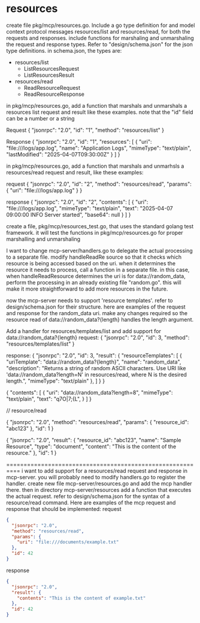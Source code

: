 # resources

create file pkg/mcp/resources.go. Include a go type definition for and model context protocol messages resources/list and resources/read, for both the requests and responses.  include functions for marshaling and unmarshaling the request and response types. Refer to "design/schema.json" for the json type definitions. in schema.json, the types are:

- resources/list
  - ListResourcesRequest
  - ListResourcesResult
- resources/read  
  - ReadResourceRequest
  - ReadResourceResponse


in pkg/mcp/resources.go, add a function that marshals and unmarshals a resources list request and result like these examples. note that the "id" field can be a number or a string

Request
{
  "jsonrpc": "2.0",
  "id": "1",
  "method": "resources/list"
}

Response
{
  "jsonrpc": "2.0",
  "id": "1",
  "resources": [
    {
      "uri": "file:///logs/app.log",
      "name": "Application Logs",
      "mimeType": "text/plain",
      "lastModified": "2025-04-07T09:30:00Z"
    }
  ]
}


in pkg/mcp/resources.go, add a function that marshals and unmarhsls a resources/read request and result, like these examples:

request
{
  "jsonrpc": "2.0",
  "id": "2",
  "method": "resources/read",
  "params": {
    "uri": "file:///logs/app.log"
  }
}

response
{
  "jsonrpc": "2.0",
  "id": "2",
  "contents": [
    {
      "uri": "file:///logs/app.log",
      "mimeType": "text/plain",
      "text": "2025-04-07 09:00:00 INFO Server started",
      "base64": null
    }
  ]
}

create a file, pkg/mcp/resources_test.go, that uses the standard golang test
framework. it will test the functions in pkg/mcp/resources.go for proper marshalling and unmarshaling


I want to change mcp-server/handlers.go to delegate the actual processing to a separate file. modify handleReadRe source so that it checks which resource is being accessed based on the uri. when it determines the resource it needs to process, call a function in a separate file. in this case, when handleReadResource determines the uri is for data://random_data, perform the processing in an already existing file "random.go". this will make it more straightforward to add more resources in the future.  


now the mcp-server needs to support 'resource templates'. refer to design/schema.json for their structure.  here are examples of the request and response for the random_data uri. make any changes required so the resource read of data://random_data?{length} handles the length argument.

Add a handler for resources/templates/list and add support for data://random_data?{length} 
request:
{
  "jsonrpc": "2.0",
  "id": 3,
  "method": "resources/templates/list"
}

response:
{
  "jsonrpc": "2.0",
  "id": 3,
  "result": {
    "resourceTemplates": [
      {
        "uriTemplate": "data://random_data?{length}",
        "name": "random_data",
        "description": "Returns a string of random ASCII characters. Use URI like 'data://random_data?length=N' in resources/read, where N is the desired length.",
        "mimeType": "text/plain"
      },
    ]
  }
}

{
  "contents": [
    {
      "uri": "data://random_data?length=8",
      "mimeType": "text/plain",
      "text": "q7O|7;{L",
    }
  ]
}

// resource/read

{
  "jsonrpc": "2.0",
  "method": "resources/read",
  "params": {
    "resource_id": "abc123"
  },
  "id": 1
}

{
  "jsonrpc": "2.0",
  "result": {
    "resource_id": "abc123",
    "name": "Sample Resource",
    "type": "document",
    "content": "This is the content of the resource."
  },
  "id": 1
}

==========================================================
i want to add support for a resources/read request and response in mcp-server. you will probably need to modify handlers.go to register the handler. create new file mcp-server/resources.go and add the mcp handler there. then in directory mcp-server/resources add a function that executes the actual request. refer to design/schema.json for the syntax of a resource/read command. Here are examples of the mcp request and response that should be implemented:
request
```json
{
  "jsonrpc": "2.0",
  "method": "resources/read",
  "params": {
    "uri": "file:///documents/example.txt"
  },
  "id": 42
}


```

response
```json
{
  "jsonrpc": "2.0",
  "result": {
    "contents": "This is the content of example.txt"
  },
  "id": 42
}
```